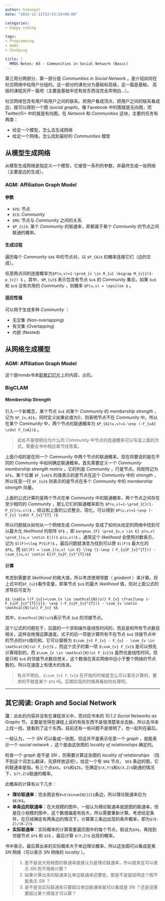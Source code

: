 ```yaml
---
author: hzmangel
date: "2015-11-11T23:53:33+08:00"

categories:
- Happy coding

tags:
- Programming
- mmds
- StudyLog

title: |
  MMDS Notes: W3 - Communities in Social Network (Basic)
---
```


第三周分两部分，第一部分是 *Communities in Social Network* 。是介绍如何在社交网络中给用户分组的。这一部分的课也分为基础和高级，这一篇是基础， 高级的课程另开一篇吧（主要是基础中还有些东西没完全弄明白...）。

<!--more-->

社交网络包含有用户和用户之间的联系。把用户看成顶点，把用户之间的联系看成边，就可以得到一个图 (*social graph*)。像 Facebook 中的图就是无向图，而 Twitter/G+ 中的就是有向图。在 *Network* 和 *Communities* 这块，主要的任务有两类：

* 给定一个模型，怎么去生成网络
* 给定一个网络，怎么找到最好的 *Communities* 模型

## 从模型生成网络

从模型生成网络是指定义一个模型，它接受一系列的参数，并最终生成一张网络（主要是边的生成）。

### AGM: Affiliation Graph Model

#### 参数

* `$V$`: 节点
* `$C$`: *Community*
* `$M$`: 节点与 *Community* 之间的关系
* `$P_{c}$`: 某个 *Community* 的联通率，即都属于某个 *Community* 的节点之间联通的概率。


#### 生成过程

遍历每个 *Community* `$A$` 中的节点对，以 `$P_{A}$` 的概率连接它们（边的生成）。

任意两点间的连接概率为`$P(u,v)=1-\prod_{c \in M_{u} \bigcap M_{v}}(1-p_{c}) $` 。其中，`$M_{u}$` 表示包含有节点 `$u$` 的 *Community* 集合。如果 `$u$` 和 `$v$` 没有共用的 *Community* ，则概率 `$P(u,v) = \epsilon $` 。


#### 适应性强

可以用于生成多种 *Community* ：

* 无交集 (Non-overlapping)
* 有交集 (Overlapping)
* 内嵌 (Nested)


## 从网络生成模型

### AGM: Affiliation Graph Model

这个是mmds书本[配套幻灯片](http://www.mmds.org/mmds/v2.1/ch10-graphs2.pdf)上的内容，占坑。


### BigCLAM

#### Membership Strength

引入一个新概念，某个节点 `$u$` 对某个 *Community* 的 *membership strength* ，记为 `$F_{u,A}$`，同时定义如果此值为0，则表明节点不在 *Community* 中。所以在某个 *Community* 中，两个节点的联通概率为 `$P_{A}(u,v)=1-\exp (-F_{uA} \cdot F_{vA})$` 。

> 此处不是很明白为什么同 *Community* 中节点的连通概率可以写成上面的方式，需要去书中相应章节找答案。

上面介绍的是在同一个 *Community* 中两个节点的联通概率，现在将要说的是在不同的 *Community* 中如何确定联通概率。首先需要定义一个 *Community membership strength matrix* ，它的列是 *Community* ，行是节点。将矩阵记为 `$F$`，某个位置 `$F_{vA}$` 的值表示的是节点在这个 *Community* 中的 *strength* ，所以任意一行 `$F_{u}$` 则表示的是节点在多个 *Community* 中的 *membership strength* 向量。

上面的公式计算的是两个节点在单 *Community* 中的联通概率，两个节点之间存在至少相同的 *Community* ，那么它们的联通概率即为 `$P(u,v)=1-\prod_{C}(1-P_{C}(u,v))$` ，经过和上面的公式整合，简化，可以得到 `$P(u,v)=1-\exp (-F_{v} \cdot F_{v}^{T} )$`

所以问题就从如何从一个网络生成 *Community* 变成了如何从给定的网络中找到可以最大化 *likelihood* 的矩阵 `$F$` ，即 `$argmax_{F} \prod_{u,v \in E} p(u,v) \prod_{(u,v \notin E)}(1-p(u,v))$` 。通常这个 *likelihood* 会使用对数表示，记为 `$l(F)=\log P(G|F)$` 。最后问题就演变为找到可以使 `$l(F)$` 最大化的 `$F$`。而 `$$l(F) = \sum_{(u,v) \in E} \log (1-\exp (-F_{u}F_{v}^{T})) - \sum_{(u,v) \notin E}(F_{u}F_{v}^{T})$$`

#### 计算

考虑到需要求 *likelihood* 的极大值，所以考虑使用导数（ *gradient* ）来计算。将上式中的`$F_{u}$`看作变量，即某节点 `$u$` 的最大 *likelihood* 值，则对上面公式的求导后可变为

`$$ \nabla l(F_{u})=\sum_{v \in \mathcal{N}(u)} F_{v} \frac{\exp (-F_{u}F_{v}^{T})}{1- \exp (-F_{u}F_{v}^{T})} - \sum_{v \notin \mathcal{N}(u)} F_{v} $$`

其中，`$\mathcal{N}(u)$`表示节点 `$u$` 的邻接节点。


这个公式的问题在于，后面的一个求和操作是线性时间的，而且是和所有节点数目相关，这样会拖慢运算速度。式子的后一项是计算所有不在节点 `$u$` 邻接节点中的节点的`$F$`值的和，它可以替换为 `$\sum_{v} F_{v} - F_{u} - \sum_{v \in \mathcal{N}(u) F_{v}}$` ，而这个式子的第一项 `$\sum_{v} F_{v}$` 是可以预先计算得到的，而 `$\sum_{v \in \mathcal{N}(u) F_{v}}$` 虽然也是线性时间，但是只和 `$u$` 的邻接节点数目想关，这个数值在真实网络中远小于整个网络的节点数的。所以在速度上有很大的改进。

> 有点不明白，`$\sum_{v} F_{v}$` 在开始的时候是怎么可以事先计算的，要求的不就是某个 `$F$` 吗。后期实现的时候再看如何处理吧。

------

## 其它阅读: Graph and Social Network

**注**：此处的内容并没有在课程讲义中，而对应书本的 *10.1.2 Social Networks as Graphs* 节。主要是觉得在课程上说的有些东西不是很清楚来龙去脉，所以去书本上找一找，就看到了这个东西。目前还有一些问题不是很明了，也一起列在最后。

一般认为，一个 *SN* 可以看成一张图，但这并不是表示任意一个 *graph* ，就能表示一个 *social network* ，这个是由这张图的 *locality of relationships* 确定的。

检查一个 *graph* 是不是 *SN* ，则需要计算这张图的 *locality of relationships* （找不到这个词怎么翻译，先原样放这吧）。给定一个有 `$N$` 节点， `$E$` 条边的图，它的联通率是指，有三个点`$X$`，`$Y$`和`$Z$`，在确定`$(X,Y)$`和`$(X,Z)$`联通的情况下，`$(Y,Z)$`联通的概率。

此概率的计算有以下几步：

* **理论联通率**：完全图会有`K=$\binom{N}{2}$`条边，所以理论联通率应为 `$E/K$`。
* **单条边的联通率**：在大规模的图中，一般认为理论联通率就是图的联通率，但是在小规模的图中，这个数值偏差有些大，所以需要重新计算。考虑给定条件，在已经确定有两条边的情况下，计算第三条边出现的条件概率，即为`$(E-2)/(K-2)$`
* **实际联通率**：实际概率的计算需要遍历图中的每个节点，假设为`$X$`，再找到邻接节点 `$Y$` 和 `$Z$` ，最后计算 `$(Y,Z)$` 出现的概率。

书中表示，最后算出来的实际概率大于单边理论概率，所以这张图可以看成是某 *SN* 网络（可以表示 *SN* 网络的 *locality* ）。

> 1. 是不是说大规格图的联通率直接认为是理论联通率，所以就肯定可以表示 *SN* 而不用再计算？
> 1. 如果计算出来的联通率比单边联通率还要低，那是不是就说明这个图不能表示 *SN* ？
> 1. 是不是说实际联通率只要超过单边联通率就可以看成是 *SN* ？还是说需要超过某个阈值才可以算？




